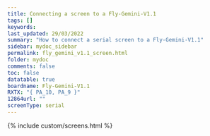 ```yaml
---
title: Connecting a screen to a Fly-Gemini-V1.1
tags: []
keywords: 
last_updated: 29/03/2022
summary: "How to connect a serial screen to a Fly-Gemini-V1.1"
sidebar: mydoc_sidebar
permalink: fly_gemini_v1.1_screen.html
folder: mydoc
comments: false
toc: false
datatable: true
boardname: Fly-Gemini-V1.1
RXTX: "{ PA_10, PA_9 }"
12864url: ""
screenType: serial
---
```


{% include custom/screens.html %}
